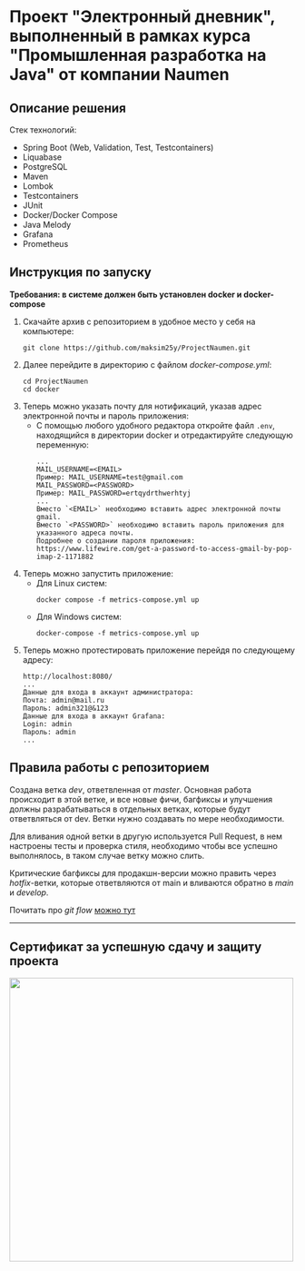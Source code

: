 # Проект "Электронный дневник", выполненный в рамках курса "Промышленная разработка на Java" от компании Naumen
## Описание решения
Стек технологий:
* Spring Boot (Web, Validation, Test, Testcontainers)
* Liquabase
* PostgreSQL
* Maven
* Lombok
* Testcontainers
* JUnit
* Docker/Docker Compose
* Java Melody
* Grafana
* Prometheus
## Инструкция по запуску
**Требования: в системе должен быть установлен docker и docker-compose**

1. Скачайте архив с репозиторием в удобное место у себя на компьютере:
    ```
    git clone https://github.com/maksim25y/ProjectNaumen.git
    ```
2. Далее перейдите в директорию с файлом *docker-compose.yml*:
    ```
    cd ProjectNaumen
    cd docker
    ```
3. Теперь можно указать почту для нотификаций, указав адрес электронной почты и пароль приложения:
   * С помощью любого удобного редактора откройте файл `.env`, находящийся в директории docker
   и отредактируйте следующую переменную:
     ```
     ...
     MAIL_USERNAME=<EMAIL>
     Пример: MAIL_USERNAME=test@gmail.com
     MAIL_PASSWORD=<PASSWORD>
     Пример: MAIL_PASSWORD=ertqydrthwerhtyj
     ...
     Вместо `<EMAIL>` необходимо вставить адрес электронной почты gmail.
     Вместо `<PASSWORD>` необходимо вставить пароль приложения для указанного адреса почты.
     Подробнее о создании пароля приложения: https://www.lifewire.com/get-a-password-to-access-gmail-by-pop-imap-2-1171882
     ```
4. Теперь можно запустить приложение:
    * Для Linux систем:
      ```
      docker compose -f metrics-compose.yml up
      ```
    * Для Windows систем:
      ```
      docker-compose -f metrics-compose.yml up
      ```
5. Теперь можно протестировать приложение перейдя по следующему адресу:
      ```
      http://localhost:8080/
      ...
     Данные для входа в аккаунт администратора:
      Почта: admin@mail.ru
      Пароль: admin321@&123
      Данные для входа в аккаунт Grafana:
      Login: admin
      Пароль: admin
     ...
      ```
## Правила работы с репозиторием
Cоздана ветка *dev*, ответвленная от *master*. Основная работа происходит в этой ветке, и все новые фичи, 
багфиксы и улучшения должны разрабатываться в отдельных ветках, которые будут ответвляться от dev. Ветки 
нужно создавать по мере необходимости.

Для вливания одной ветки в другую используется Pull Request, в нем настроены тесты и проверка стиля, необходимо чтобы 
все успешно выполнялось, в таком случае ветку 
можно слить.

Критические багфиксы для продакшн-версии можно править через *hotfix*-ветки, которые ответвляются от main и вливаются 
обратно в *main* и *develop*.

Почитать про *git flow* [можно тут](https://habr.com/ru/articles/767424/ "habr.ru")

---
## Сертификат за успешную сдачу и защиту проекта
<img src="https://github.com/user-attachments/assets/526a3976-25f3-430b-9288-68941c905455" width="500">
